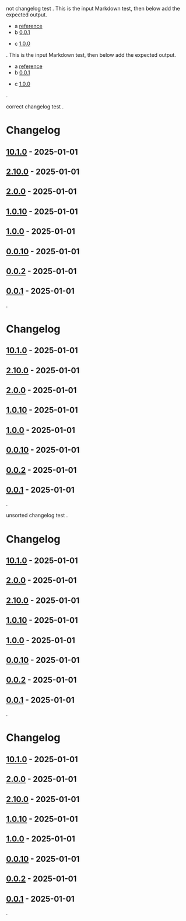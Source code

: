 not changelog test
.
This is the input Markdown test,
then below add the expected output.

- a [reference][]
- b [0.0.1]
* c [1.0.0]

[unused reference]: https://example.com
[0.0.1]: https://example.com
[reference]: https://example.com
[1.0.0]: https://example.com
.
This is the input Markdown test,
then below add the expected output.

- a [reference]
- b [0.0.1]

* c [1.0.0]

[0.0.1]: https://example.com
[1.0.0]: https://example.com
[reference]: https://example.com
.

correct changelog test
.
# Changelog

## [10.1.0] - 2025-01-01

## [2.10.0] - 2025-01-01

## [2.0.0] - 2025-01-01

## [1.0.10] - 2025-01-01

## [1.0.0] - 2025-01-01

## [0.0.10] - 2025-01-01

## [0.0.2] - 2025-01-01

## [0.0.1] - 2025-01-01

[10.1.0]: https://example.com

[2.10.0]: https://example.com

[2.0.0]: https://example.com

[1.0.10]: https://example.com

[1.0.0]: https://example.com

[0.0.10]: https://example.com

[0.0.2]: https://example.com

[0.0.1]: https://example.com
.
# Changelog

## [10.1.0] - 2025-01-01

## [2.10.0] - 2025-01-01

## [2.0.0] - 2025-01-01

## [1.0.10] - 2025-01-01

## [1.0.0] - 2025-01-01

## [0.0.10] - 2025-01-01

## [0.0.2] - 2025-01-01

## [0.0.1] - 2025-01-01

[10.1.0]: https://example.com

[2.10.0]: https://example.com

[2.0.0]: https://example.com

[1.0.10]: https://example.com

[1.0.0]: https://example.com

[0.0.10]: https://example.com

[0.0.2]: https://example.com

[0.0.1]: https://example.com
.

unsorted changelog test
.
# Changelog

## [10.1.0] - 2025-01-01

## [2.0.0] - 2025-01-01

## [2.10.0] - 2025-01-01

## [1.0.10] - 2025-01-01

## [1.0.0] - 2025-01-01

## [0.0.10] - 2025-01-01

## [0.0.2] - 2025-01-01

## [0.0.1] - 2025-01-01

[0.0.1]: https://example.com
[0.0.2]: https://example.com
[0.0.10]: https://example.com
[1.0.0]: https://example.com
[1.0.10]: https://example.com
[2.0.0]: https://example.com
[2.10.0]: https://example.com
[10.1.0]: https://example.com
.
# Changelog

## [10.1.0] - 2025-01-01

## [2.0.0] - 2025-01-01

## [2.10.0] - 2025-01-01

## [1.0.10] - 2025-01-01

## [1.0.0] - 2025-01-01

## [0.0.10] - 2025-01-01

## [0.0.2] - 2025-01-01

## [0.0.1] - 2025-01-01

[10.1.0]: https://example.com

[2.10.0]: https://example.com

[2.0.0]: https://example.com

[1.0.10]: https://example.com

[1.0.0]: https://example.com

[0.0.10]: https://example.com

[0.0.2]: https://example.com

[0.0.1]: https://example.com
.
